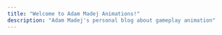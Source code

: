 ```yaml
---
title: "Welcome to Adam Madej Animations!"
description: "Adam Madej's personal blog about gameplay animation"
---
```


<!-- Include the custom element script -->
<script type="module" src="https://cdn.jsdelivr.net/npm/lite-vimeo-embed/+esm"></script>

<lite-vimeo class="litevideo" videoid="772649237" style="background-image: url('https://i.vimeocdn.com/video/772649237.webp?mw=1600&mh=900&q=70');">
  <div class="ltv-playbtn"></div>
</lite-vimeo>
